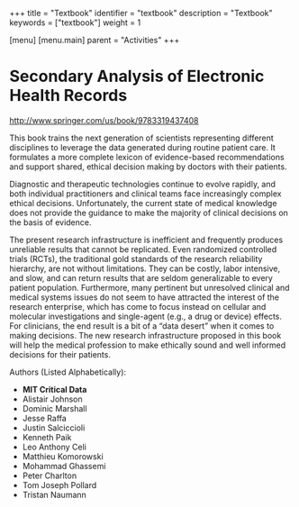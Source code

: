 +++
title = "Textbook"
identifier = "textbook"
description = "Textbook"
keywords = ["textbook"]
weight = 1

[menu]
  [menu.main]
    parent = "Activities"
+++

# Secondary Analysis of Electronic Health Records

http://www.springer.com/us/book/9783319437408

This book trains the next generation of scientists representing different disciplines to leverage the data generated during routine patient care. It formulates a more complete lexicon of evidence-based recommendations and support shared, ethical decision making by doctors with their patients.

Diagnostic and therapeutic technologies continue to evolve rapidly, and both individual practitioners and clinical teams face increasingly complex ethical decisions. Unfortunately, the current state of medical knowledge does not provide the guidance to make the majority of clinical decisions on the basis of evidence.

The present research infrastructure is inefficient and frequently produces unreliable results that cannot be replicated. Even randomized controlled trials (RCTs), the traditional gold standards of the research reliability hierarchy, are not without limitations. They can be costly, labor intensive, and slow, and can return results that are seldom generalizable to every patient population. Furthermore, many pertinent but unresolved clinical and medical systems issues do not seem to have attracted the interest of the research enterprise, which has come to focus instead on cellular and molecular investigations and single-agent (e.g., a drug or device) effects. For clinicians, the end result is a bit of a “data desert” when it comes to making decisions. The new research infrastructure proposed in this book will help the medical profession to make ethically sound and well informed decisions for their patients.

Authors (Listed Alphabetically):

* **MIT Critical Data**
* Alistair Johnson
* Dominic Marshall
* Jesse Raffa
* Justin Salciccioli
* Kenneth Paik
* Leo Anthony Celi
* Matthieu Komorowski
* Mohammad Ghassemi
* Peter Charlton
* Tom Joseph Pollard
* Tristan Naumann
